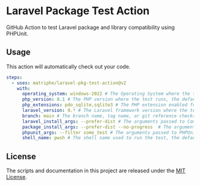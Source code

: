 # Laravel Package Test Action

GitHub Action to test Laravel package and library compatibility using PHPUnit.

## Usage

This action will automatically check out your code.

```yaml
steps:
  - uses: matriphe/laravel-pkg-test-action@v2
    with:
      operating_system: windows-2022 # The Operating System where the test runs, the default is `ubuntu-latest` 
      php_version: 8.1 # The PHP version where the test runs, the default is `8.2`
      php_extensions: pdo_sqlite,sqlite3 # The PHP extension enabled for the test, separated by comma
      laravel_version: 9.* # The Laravel framework version where the test runs, the default is `^10.0`
      branch: main # The branch name, tag name, or git reference checksum to check out
      laravel_install_args: --prefer-dist # The arguments passed to Composer when installing Laravel framework, the default is `--prefer-dist --no-progress --no-suggest --optimize-autoloader --no-plugins`
      package_install_args: --prefer-dist --no-progress  # The arguments passed to Composer when installing the package, the default is `--prefer-dist --no-progress --no-suggest --optimize-autoloader --no-plugins`
      phpunit_args: --filter some_test # The arguments passed to PHPUnit when running the test
      shell_name: pwsh # The shell name used to run the test, the default is `bash`
```

## License

The scripts and documentation in this project are released under the [MIT License](LICENSE).